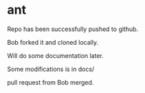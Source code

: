 # ant
Repo has been successfully pushed to github.

Bob forked it and cloned locally.

Will do some documentation later.

Some modifications is in docs/

pull request from Bob merged.

